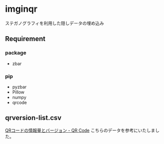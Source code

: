 # imginqr

ステガノグラフィを利用した隠しデータの埋め込み

## Requirement

### package

* zbar

### pip

* pyzbar
* Pillow
* numpy
* qrcode

## qrversion-list.csv

[QRコードの情報量とバージョン - QR Code](https://www.qrcode.com/about/version.html)
こちらのデータを参考にいたしました。